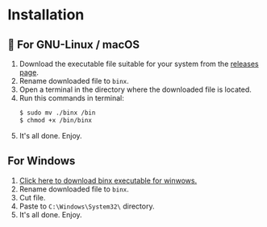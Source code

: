 # Installation

## 🐧 For GNU-Linux / macOS

1) Download the executable file suitable for your system from the [releases page](releases/latest).
2) Rename downloaded file to `binx`.
3) Open a terminal in the directory where the downloaded file is located.
4) Run this commands in terminal:<br>
    ```bash
    $ sudo mv ./binx /bin
    $ chmod +x /bin/binx
    ```
5) It's all done. Enjoy.

## For Windows

1) [Click here to download binx executable for winwows.](/releases/latest/download/binx-windows-x64.exe)
2) Rename downloaded file to `binx`.
3) Cut file.
4) Paste to `C:\Windows\System32\` directory.
5) It's all done. Enjoy.